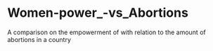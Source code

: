 # Women-power_-vs_Abortions
A comparison on the empowerment of with relation to the amount of abortions in a country

